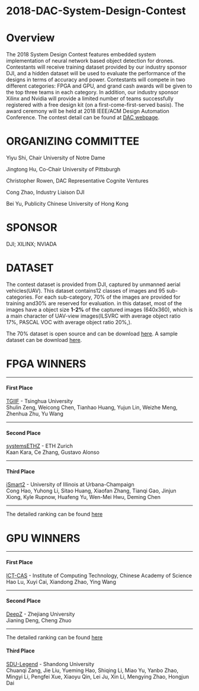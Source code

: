 # 2018-DAC-System-Design-Contest
# Overview
The 2018 System Design Contest features embedded system implementation of neural network based object detection for drones. Contestants will receive training dataset provided by our industry sponsor DJI, and a hidden dataset will be used to evaluate the performance of the designs in terms of accuracy and power. Contestants will compete in two different categories: FPGA and GPU, and grand cash awards will be given to the top three teams in each category. In addition, our industry sponsor Xilinx and Nvidia will provide a limited number of teams successfully registered with a free design kit (on a first-come-first-served basis). The award ceremony will be held at 2018 IEEE/ACM Design Automation Conference. The contest detail can be found at [DAC webpage](http://www.cse.cuhk.edu.hk/~byu/2018-DAC-HDC/index.html "悬停显示").
# ORGANIZING COMMITTEE
Yiyu Shi, Chair
University of Notre Dame

Jingtong Hu, Co-Chair
University of Pittsburgh

Christopher Rowen, DAC Representative
Cognite Ventures

Cong Zhao, Industry Liaison
DJI

Bei Yu, Publicity
Chinese University of Hong Kong
# SPONSOR
DJI; XILINX; NVIADA
# DATASET
The contest dataset is provided from DJI, captured by unmanned aerial vehicles(UAV).
This dataset contains12  classes  of  images  and  95  sub-categories.  For  each  sub-category,  70%  of  the  images  are  provided  for  training  and30%  are  reserved  for  evaluation.
in  this  dataset,  most  of  the  images  have a object size __1-2%__ of the captured images (640x360), which is a main character of UAV-view images(ILSVRC with average object ratio 17%, PASCAL VOC with average object ratio 20%,). 

The 70% dataset is open source and can be download [here](https://pitt.box.com/s/756141768nn92cj0dkfbg6dan17c4h4q "悬停显示").
A sample dataset can be download [here](https://pitt.box.com/s/cq6edt2zm99s1zwa37u56gctpk1qtgpa "悬停显示").

# FPGA WINNERS
***
#### First Place
[TGIIF](https://github.com/hirayaku/DAC2018-TGIIF "悬停显示") - Tsinghua University  
Shulin Zeng, Weicong Chen, Tianhao Huang, Yujun Lin, Weizhe Meng, Zhenhua Zhu, Yu Wang
***
#### Second Place
[systemsETHZ](https://github.com/fpgasystems/spooNN "悬停显示") - ETH Zurich  
Kaan Kara, Ce Zhang, Gustavo Alonso
***
#### Third Place
[iSmart2](https://github.com/hirayaku/DAC2018-TGIIF "悬停显示") - University of Illinois at Urbana-Champaign  
Cong Hao, Yuhong Li, Sitao Huang, Xiaofan Zhang, Tianqi Gao, Jinjun Xiong, Kyle Rupnow, Huafeng Yu, Wen-Mei Hwu, Deming Chen
***
The detailed ranking can be found [here](http://www.cse.cuhk.edu.hk/~byu/2018-DAC-HDC/ranking.html#may "悬停显示")
# GPU WINNERS
***
#### First Place
[ICT-CAS](https://github.com/lvhao7896/DAC2018 "悬停显示") - Institute of Computing Technology, Chinese Academy of Science   
Hao Lu, Xuyi Cai, Xiandong Zhao, Ying Wang
***
#### Second Place
[DeepZ](https://github.com/jndeng/DACSDC-DeepZ "悬停显示") - Zhejiang University  
Jianing Deng, Cheng Zhuo
***
The detailed ranking can be found [here](http://www.cse.cuhk.edu.hk/~byu/2018-DAC-HDC/ranking.html#may "悬停显示")
#### Third Place
[SDU-Legend](https://github.com/xiaoyuuuuu/dac-hdc-2018-object-detection-in-Jetson-TX2 "悬停显示") - Shandong University  
Chuanqi Zang, Jie Liu, Yueming Hao, Shiqing Li, Miao Yu, Yanbo Zhao, Mingyi Li, Pengfei Xue, Xiaoyu Qin, Lei Ju, Xin Li, Mengying Zhao, Hongjun Dai
